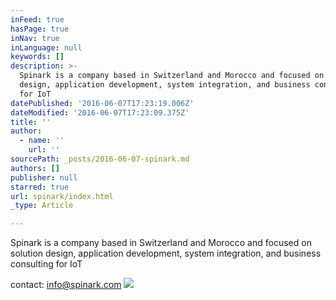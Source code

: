 ```yaml
---
inFeed: true
hasPage: true
inNav: true
inLanguage: null
keywords: []
description: >-
  Spinark is a company based in Switzerland and Morocco and focused on solution
  design, application development, system integration, and business consulting
  for IoT
datePublished: '2016-06-07T17:23:19.006Z'
dateModified: '2016-06-07T17:23:09.375Z'
title: ''
author:
  - name: ''
    url: ''
sourcePath: _posts/2016-06-07-spinark.md
authors: []
publisher: null
starred: true
url: spinark/index.html
_type: Article

---
```

Spinark is a company based in Switzerland and Morocco and focused on solution design, application development, system integration, and business consulting for IoT

contact: info@spinark.com
![](https://the-grid-user-content.s3-us-west-2.amazonaws.com/c2ffdd40-69b2-460a-a7c5-9b207a390b52.jpg)